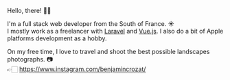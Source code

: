 Hello, there! 👋🏻

I'm a full stack web developer from the South of France. ☀️  
I mostly work as a freelancer with [Laravel](https://laravel.com) and [Vue.js](https://vuejs.org). I also do a bit of Apple platforms development as a hobby.

On my free time, I love to travel and shoot the best possible landscapes photographs. 📷  
👉🏻 https://www.instagram.com/benjamincrozat/
